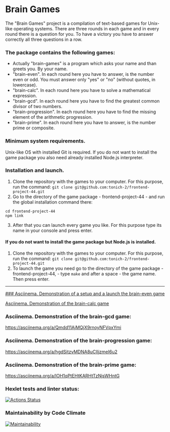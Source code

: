 # Brain Games

The "Brain Games" project is a compilation of text-based games for Unix-like operating systems. There are three rounds in each game and in every round there is a question for you. To have a victory you have to answer correctly all three questions in a row.

### The package contains the following games:
- Actually "brain-games" is a program which asks your name and than greets you. By your name.
- "brain-even". In each round here you have to answer, is the number even or odd. You must answer only "yes" or "no" (without quotes, in lowercase).
- "brain-calc". In each round here you have to solve a mathematical expression.
- "brain-gcd". In each round here you have to find the greatest common divisor of two numbers.
- "brain-progression". In each round here you have to find the missing element of the arithmetic progression.
- "brain-prime". In each round here you have to answer, is the number prime or composite.


### Minimum system requirements.
Unix-like OS with installed Git is required. If you do not want to install the game package you also need already installed Node.js interpreter.


### Installation and launch.
1. Clone the repository with the games to your computer. For this purpose, run the command:
`git clone git@github.com:tonich-2/frontend-project-44.git`
2. Go to the directory of the game package - frontend-project-44 - and run the global installation command there:
```
cd frontend-project-44
npm link
```
3. After that you can launch every game you like. For this purpose type its name in your console and press enter.

#### If you do not want to install the game package but Node.js is installed.
1. Clone the repository with the games to your computer. For this purpose, run the command:
`git clone git@github.com:tonich-2/frontend-project-44.git`
2. To launch the game you need go to the directory of the game package - frontend-project-44, - type `make` and after a space - the game name. Then press enter.

_____________________________

[### Asciinema. Demonstration of a setup and a launch the brain-even game](https://asciinema.org/a/PiY1zJvFvX2m7jOCMK32YM9TN)

[Asciinema. Demonstration of the brain-calc game](https://asciinema.org/a/ygKn32wJwDngOIuwbZhVXQtc0)

### Asciinema. Demonstration of the brain-gcd game:
https://asciinema.org/a/Qmdd11AjMQjX9rnoyNFVpxYmi

### Asciinema. Demonstration of the brain-progression game:
https://asciinema.org/a/hgdSitzvMDNA8uCIljzmeI6u2

### Asciinema. Demonstration of the brain-prime game:
https://asciinema.org/a/lOH1qPtEHtKARHtTzNjsWHntG

### Hexlet tests and linter status:
[![Actions Status](https://github.com/tonich-2/frontend-project-44/actions/workflows/hexlet-check.yml/badge.svg)](https://github.com/tonich-2/frontend-project-44/actions)

### Maintainability by Code Climate
[![Maintainability](https://api.codeclimate.com/v1/badges/b7531db6bd131de40af5/maintainability)](https://codeclimate.com/github/tonich-2/frontend-project-44/maintainability)

